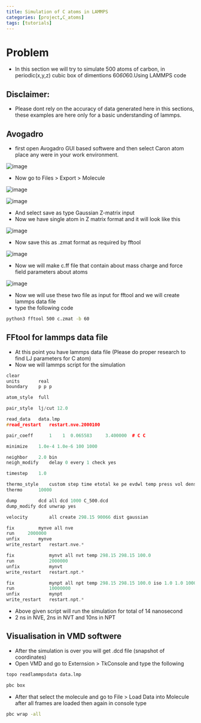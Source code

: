```yaml
---
title: Simulation of C atoms in LAMMPS
categories: [project,C_atoms]
tags: [tutorials]
---
```



# Problem
- In this section we will try to simulate 500 atoms of carbon, in periodic(x,y,z) cubic box of dimentions 60*60*60.Using LAMMPS code

## Disclaimer:
- Please dont rely on the accuracy of data generated here in this sections, these examples are here only for a basic understanding of lammps.

## Avogadro
- first open Avogadro GUI based softwere and then select Caron atom place any were in your work environment.

![image](https://user-images.githubusercontent.com/125783050/224025923-084a98e7-3943-498e-9a4a-17b74c163a54.png)

- Now go to Files > Export > Molecule 

![image](https://user-images.githubusercontent.com/125783050/224026112-c413e035-3315-4914-bf1a-2d97ff629ec5.png)

![image](https://user-images.githubusercontent.com/125783050/224026293-049f0bba-52bd-4317-aece-2282d8fcdc5c.png)

- And select save as type Gaussian Z-matrix input
- Now we have single atom in Z matrix format and it will look like this

![image](https://user-images.githubusercontent.com/125783050/224026974-3579dbb3-7078-49f3-9666-9f79105c8337.png)

- Now save this as .zmat format as required by fftool

![image](https://user-images.githubusercontent.com/125783050/224027285-ecbee789-026b-4a5c-931e-83ccba20083a.png)

- Now we will make c.ff file that contain about mass charge and force field parameters about atoms

![image](https://user-images.githubusercontent.com/125783050/224028038-6e73fd14-a3b8-4e6f-85bb-aaf27fce23ae.png)

- Now we will use these two file as input for fftool and we will create lammps data file
- type the following code
```bash
python3 fftool 500 c.zmat -b 60
```
## FFtool for lammps data file

- At this point you have lammps data file (Please do proper research to find LJ parameters for C atom)
- Now we will lammps script for the simulation
```cpp
clear
units 		real
boundary 	p p p

atom_style 	full

pair_style 	lj/cut 12.0

read_data 	data.lmp
#read_restart	restart.nve.2000100

pair_coeff    	1    1  0.065583     3.400000  # C C

minimize 	1.0e-4 1.0e-6 100 1000

neighbor 	2.0 bin
neigh_modify 	delay 0 every 1 check yes

timestep 	1.0

thermo_style	custom step time etotal ke pe evdwl temp press vol density 
thermo		10000

dump 		dcd all dcd 1000 C_500.dcd
dump_modify	dcd unwrap yes 

velocity        all create 298.15 90066 dist gaussian

fix 		mynve all nve
run		2000000
unfix		mynve
write_restart   restart.nve.*

fix             mynvt all nvt temp 298.15 298.15 100.0 
run             2000000
unfix           mynvt
write_restart   restart.npt.*

fix             mynpt all npt temp 298.15 298.15 100.0 iso 1.0 1.0 1000
run             10000000
unfix           mynpt
write_restart   restart.npt.*
```
- Above given script will run the simulation for total of 14 nanosecond
- 2 ns in NVE, 2ns in NVT and 10ns in NPT

## Visualisation in VMD softwere

- After the simulation is over you will get .dcd file (snapshot of coordinates)  
- Open VMD and go to Externsion > TkConsole and type the following
```bash
topo readlammpsdata data.lmp
```
```bash
pbc box
```
- After that select the molecule and go to File > Load Data into Molecule after all frames are loaded then again in console type
```bash
pbc wrap -all
```
